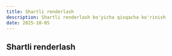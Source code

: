 ```yaml
---
title: Shartli renderlash
description: Shartli renderlash bo'yicha qisqacha ko'rinish
date: 2025-10-05
---
```


## Shartli renderlash

<div class="my-md-content">

</div>

